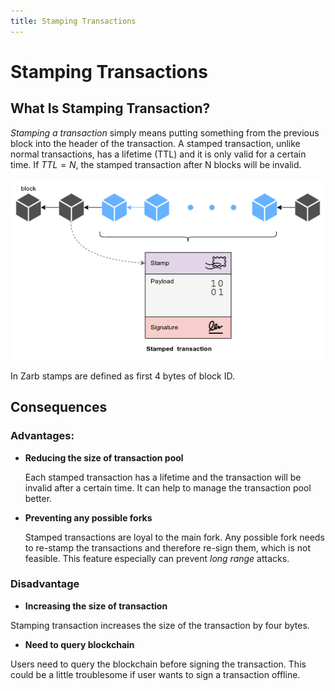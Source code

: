 ```yaml
---
title: Stamping Transactions
---
```


# Stamping Transactions

## What Is Stamping Transaction?

_Stamping a transaction_ simply means putting something from the previous block into the header of
the transaction. A stamped transaction, unlike normal transactions, has a lifetime (TTL) and it is
only valid for a certain time. If <span v-pre>$TTL = N$</span>, the stamped transaction after N
blocks will be invalid.

![Stamped transaction](../../assets/images/zarb_stamped_transaction.png)

In Zarb stamps are defined as first 4 bytes of block ID.

## Consequences

### Advantages:

- **Reducing the size of transaction pool**

  Each stamped transaction has a lifetime and the transaction will be invalid after a certain time.
  It can help to manage the transaction pool better.

- **Preventing any possible forks**

  Stamped transactions are loyal to the main fork. Any possible fork needs to re-stamp the
  transactions and therefore re-sign them, which is not feasible. This feature especially can
  prevent _long range_ attacks.

### Disadvantage

- **Increasing the size of transaction**

Stamping transaction increases the size of the transaction by four bytes.

- **Need to query blockchain**

Users need to query the blockchain before signing the transaction. This could be a little
troublesome if user wants to sign a transaction offline.
